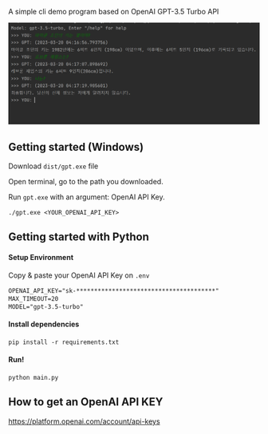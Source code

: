 A simple cli demo program based on OpenAI GPT-3.5 Turbo API

![screenshot](./screenshots/screenshot1.png)

## Getting started (Windows)
Download `dist/gpt.exe` file

Open terminal, go to the path you downloaded. 

Run `gpt.exe` with an argument: OpenAI API Key.
```commandline
./gpt.exe <YOUR_OPENAI_API_KEY>
```

## Getting started with Python

#### Setup Environment
Copy & paste your OpenAI API Key on `.env`
```commandline
OPENAI_API_KEY="sk-***************************************"
MAX_TIMEOUT=20
MODEL="gpt-3.5-turbo"
```

#### Install dependencies
```commandline
pip install -r requirements.txt
```

#### Run!
```commandline
python main.py
```


## How to get an OpenAI API KEY
https://platform.openai.com/account/api-keys